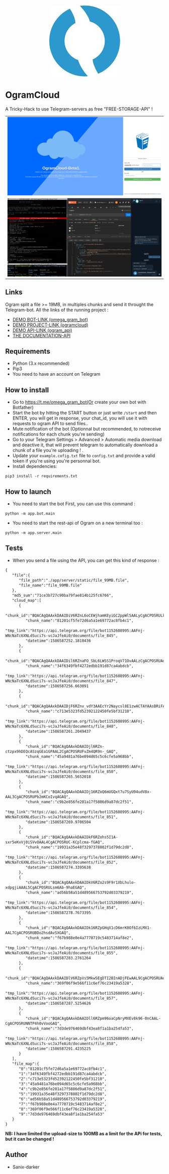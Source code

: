 <p align="center">
  <img src="./images/logo.jpg" />

  <h1>OgramCloud</h1>
  A Tricky-Hack to use Telegram-servers as free "FREE-STORAGE-API" !
  <table>
      <tr>
         <td><img src="./images/screenshot.png" /></td>
      </tr>
      <tr>
         <td><img src="./images/demo.png" /></td>
      </tr>
  </table>
</p>

## Links

Ogram split a file >= 19MB, in multiples chunks and send it throught the Telegram-bot. All the links of the running project :
- [DEMO BOT-LINK (omega_gram_bot)](https://t.me/omega_gram_bot) <br>
- [DEMO PROJECT-LINK (ogramcloud)](https://ogramcloud.com)
- [DEMO API-LINK (ogram_api)](https://ogramcloud.com/api)
- [THE DOCUMENTATION-API](https://documenter.getpostman.com/view/2696027/SzYgRaw1?version=latest)

## Requirements

- Python (3.x recommended)
- Pip3
- You need to have an account on Telegram

## How to install

- Go to https://t.me/omega_gram_bot(Or create your own bot with Botfather)
- Start the bot by hitting the START button or just write `/start` and then ENTER, you will get in response, your chat_id, you will use it with requests to ogram API to send files..
- Mute notification of the bot (Optionnal but recommended, to notreceive notifications for each chunk you're sending)
- Go to your Telegram Settings > Advanced > Automatic media download and deactive it, that will prevent telegram to automatically download a chunk of a file you're uploading !
.
- Update your `example.cofig.txt` file to `config.txt` and provide a valid token if you're using you're personnal bot.
- Install dependencies:
```shell
pip3 install -r requirements.txt
```

## How to launch

- You need to start the bot First, you can use this command :
```shell script
python -m app.bot.main
```

- You need to start the rest-api of Ogram on a new terminal too :
```shell script
python -m app.server.main
```

## Tests

- When you send a file using the API, you can get this kind of response : 
```shell script
{
   "file":{
      "file_path":"./app/server/static/file_99MB.file",
      "file_name":"file_99MB.file"
   },
   "md5_sum":"71ce3b727c90ba79fae814b125fc6766",
   "cloud_map":[
      {
         "chunk_id":"BQACAgQAAxkDAAIDiV6RZnL6oCEWjhamKEyiGC2ppWlSAALyCgACPOSRULkdVXhIC55HGAQ",
         "chunk_name":"81201cf5fe72d6a5a1e69772ac8fb4c1",
         "tmp_link":"https://api.telegram.org/file/bot1152608995:AAFnj-WNcNaTc6XNLdSuci7s-vcJaJfeAi0/documents/file_845",
         "datetime":1586587252.1810436
      },
      {
         "chunk_id":"BQACAgQAAxkDAAIDil6RZnaFO_SbL6LWSS1ProqV71OvAALzCgACPOSRUAopPhxvy9aAGAQ",
         "chunk_name":"34f6349fbf4272edbb191d87ca4abdcb",
         "tmp_link":"https://api.telegram.org/file/bot1152608995:AAFnj-WNcNaTc6XNLdSuci7s-vcJaJfeAi0/documents/file_847",
         "datetime":1586587256.663091
      },
      {
         "chunk_id":"BQACAgQAAxkDAAIDjF6RZnv_vdY3AAEcYr2Naycsl8E1zwACTAYAAsBRiFA2R3h6fAUachgE",
         "chunk_name":"c713e5323fd52392122450fe5bf31210",
         "tmp_link":"https://api.telegram.org/file/bot1152608995:AAFnj-WNcNaTc6XNLdSuci7s-vcJaJfeAi0/documents/file_848",
         "datetime":1586587261.2049437
      },
      {
         "chunk_id":"BQACAgQAAxkDAAIDjl6RZn-ctzpx9hDEQcASzqGEa1GPAAL2CgACPOSRUFvZm4QR9n-_GAQ",
         "chunk_name":"45a9481a76be094d65c5c6cfe5a968bb",
         "tmp_link":"https://api.telegram.org/file/bot1152608995:AAFnj-WNcNaTc6XNLdSuci7s-vcJaJfeAi0/documents/file_850",
         "datetime":1586587265.5652018
      },
      {
         "chunk_id":"BQACAgQAAxkDAAIDj16RZoQ6mUGQxt7u7SyU94udV8x-AAL3CgACPOSRUPb2mKCoIvqAGAQ",
         "chunk_name":"c9b2e856fe201a17f5886d9a87dc2f51",
         "tmp_link":"https://api.telegram.org/file/bot1152608995:AAFnj-WNcNaTc6XNLdSuci7s-vcJaJfeAi0/documents/file_851",
         "datetime":1586587269.9706504
      },
      {
         "chunk_id":"BQACAgQAAxkDAAIDkF6RZohs5I1A-sxr5eKvVj0iSVvOAAL4CgACPOSRUC-KCplcma-fGAQ",
         "chunk_name":"19931a35e48f3297378802f1d79dc2d8",
         "tmp_link":"https://api.telegram.org/file/bot1152608995:AAFnj-WNcNaTc6XNLdSuci7s-vcJaJfeAi0/documents/file_852",
         "datetime":1586587274.3395638
      },
      {
         "chunk_id":"BQACAgQAAxkDAAIDkV6RZo2s9F9r1XbLhulo-xdpgjiAAAL5CgACPOSRULsm6Ab-9haEGAQ",
         "chunk_name":"ad56b58a51d489566753792d03379219",
         "tmp_link":"https://api.telegram.org/file/bot1152608995:AAFnj-WNcNaTc6XNLdSuci7s-vcJaJfeAi0/documents/file_854",
         "datetime":1586587278.7673395
      },
      {
         "chunk_id":"BQACAgQAAxkDAAIDk16RZpGHqX1cD6mrK0Of6IzLMX1-AAL7CgACPOSRUBDo2hsdAvSXGAQ",
         "chunk_name":"f67b988e0e4a7770719c5483714af8e2",
         "tmp_link":"https://api.telegram.org/file/bot1152608995:AAFnj-WNcNaTc6XNLdSuci7s-vcJaJfeAi0/documents/file_855",
         "datetime":1586587283.2761264
      },
      {
         "chunk_id":"BQACAgQAAxkDAAIDlV6RZpVs5MkwSEgDTI2BInADjFEwAAL9CgACPOSRUAupmbMwI6NqGAQ",
         "chunk_name":"369f06f9e566f11c6ef76c23419a5328",
         "tmp_link":"https://api.telegram.org/file/bot1152608995:AAFnj-WNcNaTc6XNLdSuci7s-vcJaJfeAi0/documents/file_857",
         "datetime":1586587287.5254626
      },
      {
         "chunk_id":"BQACAgQAAxkDAAIDll6RZpm96oaCpNryMXEv8k96-0nCAAL-CgACPOSRUNNTP4h0vVooGAQ",
         "chunk_name":"7d3de976469dbf43ea8f1a1ba254fa53",
         "tmp_link":"https://api.telegram.org/file/bot1152608995:AAFnj-WNcNaTc6XNLdSuci7s-vcJaJfeAi0/documents/file_858",
         "datetime":1586587291.4235225
      }
   ],
   "file_map":{
      "0":"81201cf5fe72d6a5a1e69772ac8fb4c1",
      "1":"34f6349fbf4272edbb191d87ca4abdcb",
      "2":"c713e5323fd52392122450fe5bf31210",
      "3":"45a9481a76be094d65c5c6cfe5a968bb",
      "4":"c9b2e856fe201a17f5886d9a87dc2f51",
      "5":"19931a35e48f3297378802f1d79dc2d8",
      "6":"ad56b58a51d489566753792d03379219",
      "7":"f67b988e0e4a7770719c5483714af8e2",
      "8":"369f06f9e566f11c6ef76c23419a5328",
      "9":"7d3de976469dbf43ea8f1a1ba254fa53"
   }
}
```
**NB: I have limited the upload-size to 100MB as a limit for the APi for tests, but it can be changed !**

## Author

- Sanix-darker
